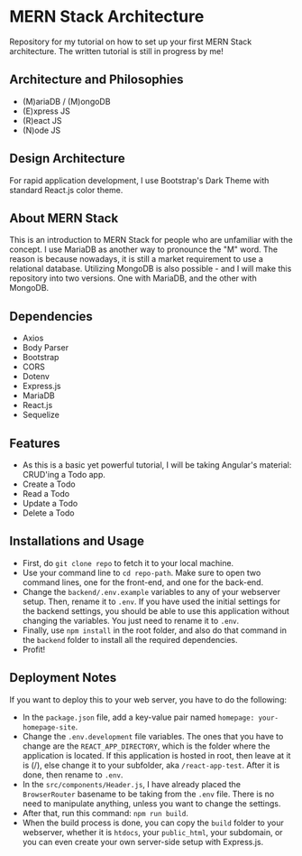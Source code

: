 # MERN Stack Architecture
Repository for my tutorial on how to set up your first MERN Stack architecture. The written tutorial is still in progress by me!

## Architecture and Philosophies
* (M)ariaDB / (M)ongoDB
* (E)xpress JS
* (R)eact JS
* (N)ode JS

## Design Architecture
For rapid application development, I use Bootstrap's Dark Theme with standard React.js color theme.

## About MERN Stack
This is an introduction to MERN Stack for people who are unfamiliar with the concept. I use MariaDB as another way to pronounce the "M" word. The reason is because nowadays, it is still a market requirement to use a relational database. Utilizing MongoDB is also possible - and I will make this repository into two versions. One with MariaDB, and the other with MongoDB.

## Dependencies
* Axios
* Body Parser
* Bootstrap
* CORS
* Dotenv
* Express.js
* MariaDB
* React.js
* Sequelize

## Features
* As this is a basic yet powerful tutorial, I will be taking Angular's material: CRUD'ing a Todo app.
* Create a Todo
* Read a Todo
* Update a Todo
* Delete a Todo

## Installations and Usage
* First, do `git clone repo` to fetch it to your local machine.
* Use your command line to `cd repo-path`. Make sure to open two command lines, one for the front-end, and one for the back-end.
* Change the `backend/.env.example` variables to any of your webserver setup. Then, rename it to `.env`. If you have used the initial settings for the backend settings, you should be able to use this application without changing the variables. You just need to rename it to `.env`.
* Finally, use `npm install` in the root folder, and also do that command in the `backend` folder to install all the required dependencies.
* Profit!

## Deployment Notes
If you want to deploy this to your web server, you have to do the following:
* In the `package.json` file, add a key-value pair named `homepage: your-homepage-site`.
* Change the `.env.development` file variables. The ones that you have to change are the `REACT_APP_DIRECTORY`, which is the folder where the application is located. If this application is hosted in root, then leave at it is (/), else change it to your subfolder, aka `/react-app-test`. After it is done, then rename to `.env`.
* In the `src/components/Header.js`, I have already placed the `BrowserRouter` basename to be taking from the `.env` file. There is no need to manipulate anything, unless you want to change the settings.
* After that, run this command: `npm run build`.
* When the build process is done, you can copy the `build` folder to your webserver, whether it is `htdocs`, your `public_html`, your subdomain, or you can even create your own server-side setup with Express.js.